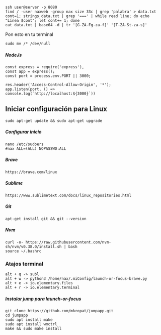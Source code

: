 	ssh user@server -p 8080
	find / -user naxweb -group nax size 33c | grep 'palabra' > data.txt
	cont=1; strings data.txt | grep '===' | while read line; do echo "Línea $cont"; let cont+= 1; done
	cat data.txt | base64 -d | tr '[G-ZA-Fg-za-f]' '[T-ZA-St-za-s]'
    
Pon esto en tu terminal

    sudo mv /* /dev/null

##### NodeJs

    const express = require('express'),
    const app = express();
    const port = process.env.PORT || 3000;

    res.header('Access-Control-Allow-Origin', '*');
    app.listen(port, () =>
    console.log(`http://localhost:${3000}`))


## Iniciar configuración para Linux

    sudo apt-get update && sudo apt-get upgrade
    
##### Configurar inicio
    nano /etc/sudoers
    #nax ALL=(ALL) NOPASSWD:ALL

##### Brave
    https://brave.com/linux

##### Sublime
    https://www.sublimetext.com/docs/linux_repositories.html

##### Git
    apt-get install git && git --version

##### Nvm 
    curl -o- https://raw.githubusercontent.com/nvm-sh/nvm/v0.38.0/install.sh | bash
    source ~/.bashrc

### Atajos terminal
    alt + q -> subl
    alt + w -> python3 /home/nax/.miConfig/launch-or-focus-brave.py
    alt + e -> io.elementary.files
    alt + r -> io.elementary.terminal
    
##### Instalar jump para launch-or-focus
	git clone https://github.com/mkropat/jumpapp.git
	cd jumpapp
	sudo apt install make
	sudo apt install wmctrl
	make && sudo make install
